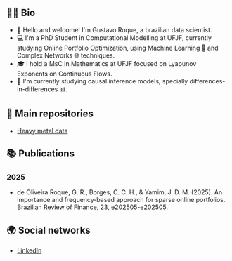 ## 👨‍💻 Bio

- 🎉 Hello and welcome! I'm Gustavo Roque, a brazilian data scientist.
- 💻 I'm a PhD Student in Computational Modelling at UFJF, currently studying Online Portfolio Optimization, using Machine Learning 🤖 and Complex Networks 🌐 techniques.
- 🎓 I hold a MsC in Mathematics at UFJF focused on Lyapunov Exponents on Continuous Flows.
- 🌱 I'm currently studying causal inference models, specially differences-in-differences 📊.

## 📂 Main repositories

- [Heavy metal data](https://github.com/gustavoroque97/heavy_metal_data)

## 📚 Publications

### 2025 

- de Oliveira Roque, G. R., Borges, C. C. H., & Yamim, J. D. M. (2025). An importance and frequency-based approach for sparse online portfolios. Brazilian Review of Finance, 23, e202505-e202505.

## 🌍 Social networks
- [LinkedIn](https://www.linkedin.com/in/gustavoroque97/)

<!--
**gustavoroque97/gustavoroque97** is a ✨ _special_ ✨ repository because its `README.md` (this file) appears on your GitHub profile.

Here are some ideas to get you started:

- 🔭 I’m currently working on ...
- 🌱 I’m currently learning ...
- 👯 I’m looking to collaborate on ...
- 🤔 I’m looking for help with ...
- 💬 Ask me about ...
- 📫 How to reach me: ...
- 😄 Pronouns: ...
- ⚡ Fun fact: ...
-->

